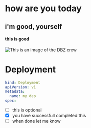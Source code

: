 # how are you today
## i'm good, yourself
#### this is good

![This is an image of the DBZ crew](https://images.alphacoders.com/605/605799.jpg)

# Deployment
``` YAML
kind: Deployment
apiVersion: v1
metadata:
  name: my dep
spec:
```

- [ ] this is optional
- [x] you have successfull completed this
- [ ] when done let me know
